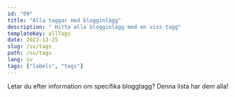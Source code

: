 ```yaml
---
id: "09"
title: "Alla taggar med blogginlägg"
description: " Hitta alla blogginlägg med en viss tagg"
templateKey: allTags
date: 2022-12-25
slug: /sv/tags
path: /sv/tags
lang: sv
tags: ["labels", "tags"]
---
```


Letar du efter information om specifika bloggtagg? Denna lista har dem alla!
